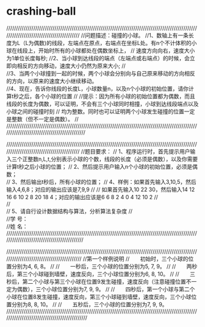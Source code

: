 # crashing-ball
/////////////////////////////////////////////////////////////////////////////////////////////////////////////////////////////////////////
//问题描述：碰撞的小球。
//1、数轴上有一条长度为L（L为偶数)的线段，左端点在原点，右端点在坐标L处。有n个不计体积的小球在线段上，开始时所有的小球都处在偶数坐标上，
//   速度方向向右，速度大小为1单位长度每秒;
//2、当小球到达线段的端点（左端点或右端点）的时候，会立即向相反的方向移动，速度大小仍然为原来大小;
//   
//3、当两个小球撞到一起的时候，两个小球会分别向与自己原来移动的方向相反的方向，以原来的速度大小继续移动。   
//4、现在，告诉你线段的长度L，小球数量n，以及n个小球的初始位置，请你计算t秒之后，各个小球的位置
//
//提示：因为所有小球的初始位置都为偶数，而且线段的长度为偶数，可以证明，不会有三个小球同时相撞，小球到达线段端点以及小球之间的碰撞时刻
//      均为整数。同时也可以证明两个小球发生碰撞的位置一定是整数（但不一定是偶数）。
//
////////////////////////////////////////////////////////////////////////////////////////////////////////////////////////////////////////////


/////////////////////////////////////////////////////////////////////////////////////////////////////////////////////////////////////////
//题目要求：
// 1、程序运行时，首先提示用户输入三个正整数n,L,t,分别表示小球的个数，线段的长度（必须是偶数），以及你需要计算t秒之后小球的位置；
// 2、然后提示用户输入n个小球的初始位置，必须是偶数；          
// 3、然后输出t秒后，所有小球的位置；
// 4、样例：如果首先输入3,10,5，然后输入4,6,8；对应的输出应该是7,9,9
//
//          如果首先输入10 22 30，然后输入14 12 16 6 10 2 8 20 18 4；对应的输出应该是6 6 8 2 4 0 4 12 10 2
//          
//     
// 5、请自行设计数据结构与算法，分析算法复杂度 
//     
//学   号：                                                                                                         
//姓   名：                                                                                                          
///////////////////////////////////////////////////////////////////////////////////////////////////////////////////////////////////////////

//////////////////////////////////////////////////////////////////////////////////////////////////////////////////////////////////////////
//第一个样例说明
//　　初始时，三个小球的位置分别为4, 6, 8。
// 
//　　一秒后，三个小球的位置分别为5, 7, 9。
// 
//　　两秒后，第三个小球碰到墙壁，速度反向，三个小球位置分别为6, 8, 10。
// 
//　　三秒后，第二个小球与第三个小球在位置9发生碰撞，速度反向（注意碰撞位置不一定为偶数），三个小球位置分别为7, 9, 9。
// 
//　　四秒后，第一个小球与第二个小球在位置8发生碰撞，速度反向，第三个小球碰到墙壁，速度反向，三个小球位置分别为8, 8, 10。
// 
//　　五秒后，三个小球的位置分别为7, 9, 9。
///////////////////////////////////////////////////////////////////////////////////////////////////////////////////////////////////////////// 
